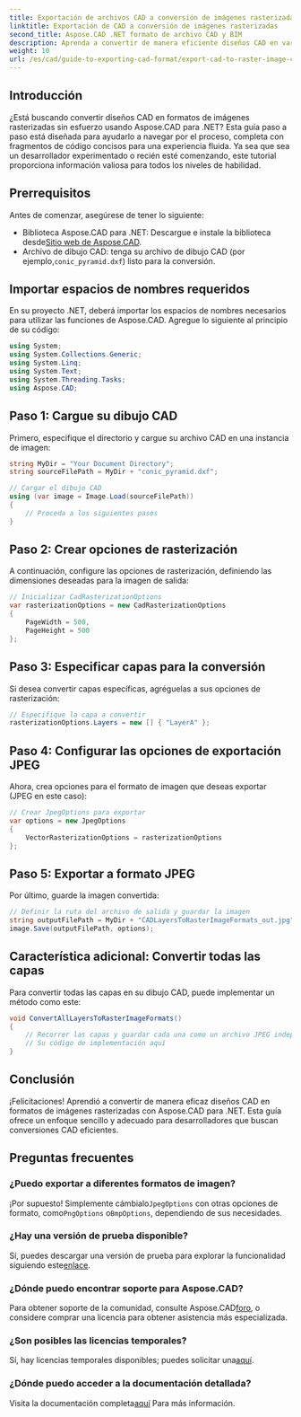 ```yaml
---
title: Exportación de archivos CAD a conversión de imágenes rasterizadas con Aspose.CAD para .NET
linktitle: Exportación de CAD a conversión de imágenes rasterizadas
second_title: Aspose.CAD .NET formato de archivo CAD y BIM
description: Aprenda a convertir de manera eficiente diseños CAD en varios formatos de imágenes rasterizadas utilizando Aspose.CAD para .NET. Esta guía completa lo guía a través del proceso con un código claro.
weight: 10
url: /es/cad/guide-to-exporting-cad-format/export-cad-to-raster-image-conversion/
---
```

## Introducción

¿Está buscando convertir diseños CAD en formatos de imágenes rasterizadas sin esfuerzo usando Aspose.CAD para .NET? Esta guía paso a paso está diseñada para ayudarlo a navegar por el proceso, completa con fragmentos de código concisos para una experiencia fluida. Ya sea que sea un desarrollador experimentado o recién esté comenzando, este tutorial proporciona información valiosa para todos los niveles de habilidad.

## Prerrequisitos

Antes de comenzar, asegúrese de tener lo siguiente:

- Biblioteca Aspose.CAD para .NET: Descargue e instale la biblioteca desde[Sitio web de Aspose.CAD](https://releases.aspose.com/cad/net/).
-  Archivo de dibujo CAD: tenga su archivo de dibujo CAD (por ejemplo,`conic_pyramid.dxf`) listo para la conversión.

## Importar espacios de nombres requeridos

En su proyecto .NET, deberá importar los espacios de nombres necesarios para utilizar las funciones de Aspose.CAD. Agregue lo siguiente al principio de su código:

```csharp
using System;
using System.Collections.Generic;
using System.Linq;
using System.Text;
using System.Threading.Tasks;
using Aspose.CAD;
```

## Paso 1: Cargue su dibujo CAD

Primero, especifique el directorio y cargue su archivo CAD en una instancia de imagen:

```csharp
string MyDir = "Your Document Directory";
string sourceFilePath = MyDir + "conic_pyramid.dxf";

// Cargar el dibujo CAD
using (var image = Image.Load(sourceFilePath))
{
    // Proceda a los siguientes pasos
}
```

## Paso 2: Crear opciones de rasterización

A continuación, configure las opciones de rasterización, definiendo las dimensiones deseadas para la imagen de salida:

```csharp
// Inicializar CadRasterizationOptions
var rasterizationOptions = new CadRasterizationOptions
{
    PageWidth = 500,
    PageHeight = 500
};
```

## Paso 3: Especificar capas para la conversión

Si desea convertir capas específicas, agréguelas a sus opciones de rasterización:

```csharp
// Especifique la capa a convertir
rasterizationOptions.Layers = new [] { "LayerA" };
```

## Paso 4: Configurar las opciones de exportación JPEG

Ahora, crea opciones para el formato de imagen que deseas exportar (JPEG en este caso):

```csharp
// Crear JpegOptions para exportar
var options = new JpegOptions
{
    VectorRasterizationOptions = rasterizationOptions
};
```

## Paso 5: Exportar a formato JPEG

Por último, guarde la imagen convertida:

```csharp
// Definir la ruta del archivo de salida y guardar la imagen
string outputFilePath = MyDir + "CADLayersToRasterImageFormats_out.jpg";
image.Save(outputFilePath, options);
```

## Característica adicional: Convertir todas las capas

Para convertir todas las capas en su dibujo CAD, puede implementar un método como este:

```csharp
void ConvertAllLayersToRasterImageFormats()
{
    // Recorrer las capas y guardar cada una como un archivo JPEG independiente
    // Su código de implementación aquí
}
```

## Conclusión

¡Felicitaciones! Aprendió a convertir de manera eficaz diseños CAD en formatos de imágenes rasterizadas con Aspose.CAD para .NET. Esta guía ofrece un enfoque sencillo y adecuado para desarrolladores que buscan conversiones CAD eficientes.

## Preguntas frecuentes

### ¿Puedo exportar a diferentes formatos de imagen?

 ¡Por supuesto! Simplemente cámbialo`JpegOptions` con otras opciones de formato, como`PngOptions` o`BmpOptions`, dependiendo de sus necesidades.

### ¿Hay una versión de prueba disponible?

 Sí, puedes descargar una versión de prueba para explorar la funcionalidad siguiendo este[enlace](https://releases.aspose.com/cad/net/).

### ¿Dónde puedo encontrar soporte para Aspose.CAD?

 Para obtener soporte de la comunidad, consulte Aspose.CAD[foro](https://forum.aspose.com/c/cad/19), o considere comprar una licencia para obtener asistencia más especializada.

### ¿Son posibles las licencias temporales?

 Sí, hay licencias temporales disponibles; puedes solicitar una[aquí](https://purchase.conholdate.com/temporary-license/).

### ¿Dónde puedo acceder a la documentación detallada?

 Visita la documentación completa[aquí](https://reference.aspose.com/cad/net/) Para más información.